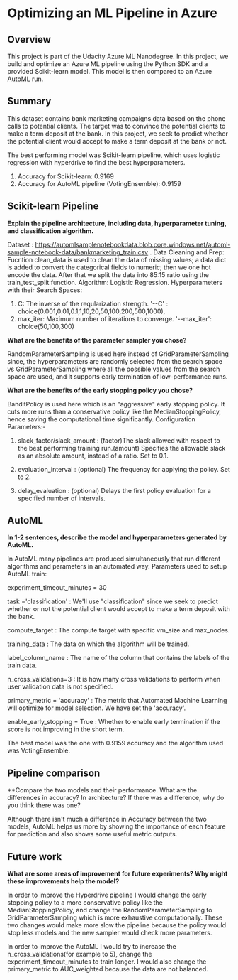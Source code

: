 # Optimizing an ML Pipeline in Azure

## Overview
This project is part of the Udacity Azure ML Nanodegree.
In this project, we build and optimize an Azure ML pipeline using the Python SDK and a provided Scikit-learn model.
This model is then compared to an Azure AutoML run.

## Summary

This dataset contains bank marketing campaigns data based on the phone calls to potential clients. The target was to convince the potential clients to make a term deposit at the bank. In this project, we seek to predict whether the potential client would accept to make a term deposit at the bank or not.

The best performing model was Scikit-learn pipeline, which uses logistic regression with hyperdrive to find the best hyperparameters.
1. Accuracy for Scikit-learn: 0.9169
2. Accuracy for AutoML pipeline (VotingEnsemble): 0.9159

## Scikit-learn Pipeline
**Explain the pipeline architecture, including data, hyperparameter tuning, and classification algorithm.**

Dataset : https://automlsamplenotebookdata.blob.core.windows.net/automl-sample-notebook-data/bankmarketing_train.csv . 
Data Cleaning and Prep: Fucntion clean_data is used to clean the data of missing values; a data dict is added to convert the categorical fields to numeric; then we one hot encode the data. After that we split the data into 85:15 ratio using the train_test_split function. 
Algorithm: Logistic Regression. 
Hyperparameters with their Search Spaces:

1. C: The inverse of the reqularization strength. '--C' : choice(0.001,0.01,0.1,1,10,20,50,100,200,500,1000),
2. max_iter: Maximum number of iterations to converge.  '--max_iter': choice(50,100,300)

**What are the benefits of the parameter sampler you chose?**

RandomParameterSampling is used here instead of GridParameterSampling since, the hyperparameters are randomly selected from the search space vs GridParameterSampling where all the possible values from the search space are used, and it supports early termination of low-performance runs.

**What are the benefits of the early stopping policy you chose?**

BanditPolicy is used here which is an "aggressive" early stopping policy. It cuts more runs than a conservative policy like the MedianStoppingPolicy, hence saving the computational time significantly.
Configuration Parameters:-

1. slack_factor/slack_amount : (factor)The slack allowed with respect to the best performing training run.(amount) Specifies the allowable slack as an absolute amount, instead of a ratio. Set to 0.1.

2. evaluation_interval : (optional) The frequency for applying the policy. Set to 2.

3. delay_evaluation : (optional) Delays the first policy evaluation for a specified number of intervals.

## AutoML
**In 1-2 sentences, describe the model and hyperparameters generated by AutoML.**

In AutoML many pipelines are produced simultaneously that run different algorithms and parameters in an automated way. Parameters used to setup AutoML train:

experiment_timeout_minutes = 30

task ='classification' : We'll use "classification" since we seek to predict whether or not the potential client would accept to make a term deposit with the bank.

compute_target : The compute target with specific vm_size and max_nodes.

training_data : The data on which the algorithm will be trained.

label_column_name : The name of the column that contains the labels of the train data.

n_cross_validations=3 : It is how many cross validations to perform when user validation data is not specified.

primary_metric = 'accuracy' : The metric that Automated Machine Learning will optimize for model selection. We have set the 'accuracy'.

enable_early_stopping = True : Whether to enable early termination if the score is not improving in the short term.

The best model was the one with 0.9159 accuracy and the algorithm used was VotingEnsemble. 

## Pipeline comparison
**Compare the two models and their performance. What are the differences in accuracy? In architecture? If there was a difference, why do you think there was one?

Although there isn't much a difference in Accuracy between the two models, AutoML helps us more by showing the importance of each feature for prediction and also shows some useful metric outputs.  

## Future work
**What are some areas of improvement for future experiments? Why might these improvements help the model?**

In order to improve the Hyperdrive pipeline I would change the early stopping policy to a more conservative policy like the MedianStoppingPolicy, and change the RandomParameterSampling to GridParameterSampling which is more exhaustive computationally. These two changes would make more slow the pipeline because the policy would stop less models and the new sampler would check more parameters.

In order to improve the AutoML I would try to increase the n_cross_validations(for example to 5), change the experiment_timeout_minutes to train longer. I would also change the primary_metric to AUC_weighted because the data are not balanced.


